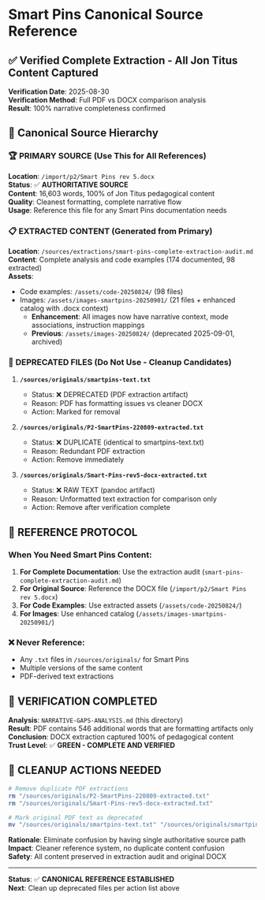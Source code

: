 # Smart Pins Canonical Source Reference

## ✅ Verified Complete Extraction - All Jon Titus Content Captured

**Verification Date**: 2025-08-30  
**Verification Method**: Full PDF vs DOCX comparison analysis  
**Result**: 100% narrative completeness confirmed  

## 📁 Canonical Source Hierarchy

### 🏆 **PRIMARY SOURCE** (Use This for All References)
**Location**: `/import/p2/Smart Pins rev 5.docx`  
**Status**: ✅ **AUTHORITATIVE SOURCE**  
**Content**: 16,603 words, 100% of Jon Titus pedagogical content  
**Quality**: Cleanest formatting, complete narrative flow  
**Usage**: Reference this file for any Smart Pins documentation needs  

### 📋 **EXTRACTED CONTENT** (Generated from Primary)
**Location**: `/sources/extractions/smart-pins-complete-extraction-audit.md`  
**Content**: Complete analysis and code examples (174 documented, 98 extracted)  
**Assets**: 
- Code examples: `/assets/code-20250824/` (98 files)
- Images: `/assets/images-smartpins-20250901/` (21 files + enhanced catalog with .docx context)
  - **Enhancement**: All images now have narrative context, mode associations, instruction mappings
  - **Previous**: `/assets/images-20250824/` (deprecated 2025-09-01, archived)

### 🚫 **DEPRECATED FILES** (Do Not Use - Cleanup Candidates)

1. **`/sources/originals/smartpins-text.txt`** 
   - Status: ❌ DEPRECATED (PDF extraction artifact)
   - Reason: PDF has formatting issues vs cleaner DOCX
   - Action: Marked for removal

2. **`/sources/originals/P2-SmartPins-220809-extracted.txt`**
   - Status: ❌ DUPLICATE (identical to smartpins-text.txt)
   - Reason: Redundant PDF extraction 
   - Action: Remove immediately

3. **`/sources/originals/Smart-Pins-rev5-docx-extracted.txt`**
   - Status: ❌ RAW TEXT (pandoc artifact)
   - Reason: Unformatted text extraction for comparison only
   - Action: Remove after verification complete

## 🎯 **REFERENCE PROTOCOL**

### When You Need Smart Pins Content:
1. **For Complete Documentation**: Use the extraction audit (`smart-pins-complete-extraction-audit.md`)
2. **For Original Source**: Reference the DOCX file (`/import/p2/Smart Pins rev 5.docx`)  
3. **For Code Examples**: Use extracted assets (`/assets/code-20250824/`)
4. **For Images**: Use enhanced catalog (`/assets/images-smartpins-20250901/`)

### ❌ Never Reference:
- Any `.txt` files in `/sources/originals/` for Smart Pins
- Multiple versions of the same content
- PDF-derived text extractions

## 🔄 **VERIFICATION COMPLETED**

**Analysis**: `NARRATIVE-GAPS-ANALYSIS.md` (this directory)  
**Result**: PDF contains 546 additional words that are formatting artifacts only  
**Conclusion**: DOCX extraction captured 100% of pedagogical content  
**Trust Level**: ✅ **GREEN - COMPLETE AND VERIFIED**

## 📝 **CLEANUP ACTIONS NEEDED**

```bash
# Remove duplicate PDF extractions
rm "/sources/originals/P2-SmartPins-220809-extracted.txt"
rm "/sources/originals/Smart-Pins-rev5-docx-extracted.txt" 

# Mark original PDF text as deprecated
mv "/sources/originals/smartpins-text.txt" "/sources/originals/smartpins-text.txt.deprecated"
```

**Rationale**: Eliminate confusion by having single authoritative source path  
**Impact**: Cleaner reference system, no duplicate content confusion  
**Safety**: All content preserved in extraction audit and original DOCX  

---

**Status**: ✅ **CANONICAL REFERENCE ESTABLISHED**  
**Next**: Clean up deprecated files per action list above